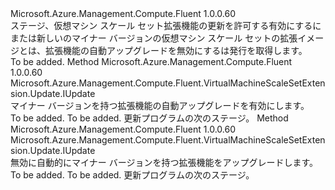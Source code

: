 <Type Name="IWithAutoUpgradeMinorVersion" FullName="Microsoft.Azure.Management.Compute.Fluent.VirtualMachineScaleSetExtension.Update.IWithAutoUpgradeMinorVersion">
  <TypeSignature Language="C#" Value="public interface IWithAutoUpgradeMinorVersion" />
  <TypeSignature Language="ILAsm" Value=".class public interface auto ansi abstract IWithAutoUpgradeMinorVersion" />
  <TypeSignature Language="DocId" Value="T:Microsoft.Azure.Management.Compute.Fluent.VirtualMachineScaleSetExtension.Update.IWithAutoUpgradeMinorVersion" />
  <TypeSignature Language="VB.NET" Value="Public Interface IWithAutoUpgradeMinorVersion" />
  <TypeSignature Language="F#" Value="type IWithAutoUpgradeMinorVersion = interface" />
  <AssemblyInfo>
    <AssemblyName>Microsoft.Azure.Management.Compute.Fluent</AssemblyName>
    <AssemblyVersion>1.0.0.60</AssemblyVersion>
  </AssemblyInfo>
  <Interfaces />
  <Docs>
    <summary>
            ステージ、仮想マシン スケール セット拡張機能の更新を許可する有効にするにまたは新しいのマイナー バージョンの仮想マシン スケール セットの拡張イメージとは、拡張機能の自動アップグレードを無効にするは発行を取得します。
            </summary>
    <remarks>To be added.</remarks>
  </Docs>
  <Members>
    <Member MemberName="WithMinorVersionAutoUpgrade">
      <MemberSignature Language="C#" Value="public Microsoft.Azure.Management.Compute.Fluent.VirtualMachineScaleSetExtension.Update.IUpdate WithMinorVersionAutoUpgrade ();" />
      <MemberSignature Language="ILAsm" Value=".method public hidebysig newslot virtual instance class Microsoft.Azure.Management.Compute.Fluent.VirtualMachineScaleSetExtension.Update.IUpdate WithMinorVersionAutoUpgrade() cil managed" />
      <MemberSignature Language="DocId" Value="M:Microsoft.Azure.Management.Compute.Fluent.VirtualMachineScaleSetExtension.Update.IWithAutoUpgradeMinorVersion.WithMinorVersionAutoUpgrade" />
      <MemberSignature Language="VB.NET" Value="Public Function WithMinorVersionAutoUpgrade () As IUpdate" />
      <MemberSignature Language="F#" Value="abstract member WithMinorVersionAutoUpgrade : unit -&gt; Microsoft.Azure.Management.Compute.Fluent.VirtualMachineScaleSetExtension.Update.IUpdate" Usage="iWithAutoUpgradeMinorVersion.WithMinorVersionAutoUpgrade " />
      <MemberType>Method</MemberType>
      <AssemblyInfo>
        <AssemblyName>Microsoft.Azure.Management.Compute.Fluent</AssemblyName>
        <AssemblyVersion>1.0.0.60</AssemblyVersion>
      </AssemblyInfo>
      <ReturnValue>
        <ReturnType>Microsoft.Azure.Management.Compute.Fluent.VirtualMachineScaleSetExtension.Update.IUpdate</ReturnType>
      </ReturnValue>
      <Parameters />
      <Docs>
        <summary>
            マイナー バージョンを持つ拡張機能の自動アップグレードを有効にします。
            </summary>
        <returns>To be added.</returns>
        <remarks>To be added.</remarks>
        <return>更新プログラムの次のステージ。</return>
      </Docs>
    </Member>
    <Member MemberName="WithoutMinorVersionAutoUpgrade">
      <MemberSignature Language="C#" Value="public Microsoft.Azure.Management.Compute.Fluent.VirtualMachineScaleSetExtension.Update.IUpdate WithoutMinorVersionAutoUpgrade ();" />
      <MemberSignature Language="ILAsm" Value=".method public hidebysig newslot virtual instance class Microsoft.Azure.Management.Compute.Fluent.VirtualMachineScaleSetExtension.Update.IUpdate WithoutMinorVersionAutoUpgrade() cil managed" />
      <MemberSignature Language="DocId" Value="M:Microsoft.Azure.Management.Compute.Fluent.VirtualMachineScaleSetExtension.Update.IWithAutoUpgradeMinorVersion.WithoutMinorVersionAutoUpgrade" />
      <MemberSignature Language="VB.NET" Value="Public Function WithoutMinorVersionAutoUpgrade () As IUpdate" />
      <MemberSignature Language="F#" Value="abstract member WithoutMinorVersionAutoUpgrade : unit -&gt; Microsoft.Azure.Management.Compute.Fluent.VirtualMachineScaleSetExtension.Update.IUpdate" Usage="iWithAutoUpgradeMinorVersion.WithoutMinorVersionAutoUpgrade " />
      <MemberType>Method</MemberType>
      <AssemblyInfo>
        <AssemblyName>Microsoft.Azure.Management.Compute.Fluent</AssemblyName>
        <AssemblyVersion>1.0.0.60</AssemblyVersion>
      </AssemblyInfo>
      <ReturnValue>
        <ReturnType>Microsoft.Azure.Management.Compute.Fluent.VirtualMachineScaleSetExtension.Update.IUpdate</ReturnType>
      </ReturnValue>
      <Parameters />
      <Docs>
        <summary>
            無効に自動的にマイナー バージョンを持つ拡張機能をアップグレードします。
            </summary>
        <returns>To be added.</returns>
        <remarks>To be added.</remarks>
        <return>更新プログラムの次のステージ。</return>
      </Docs>
    </Member>
  </Members>
</Type>